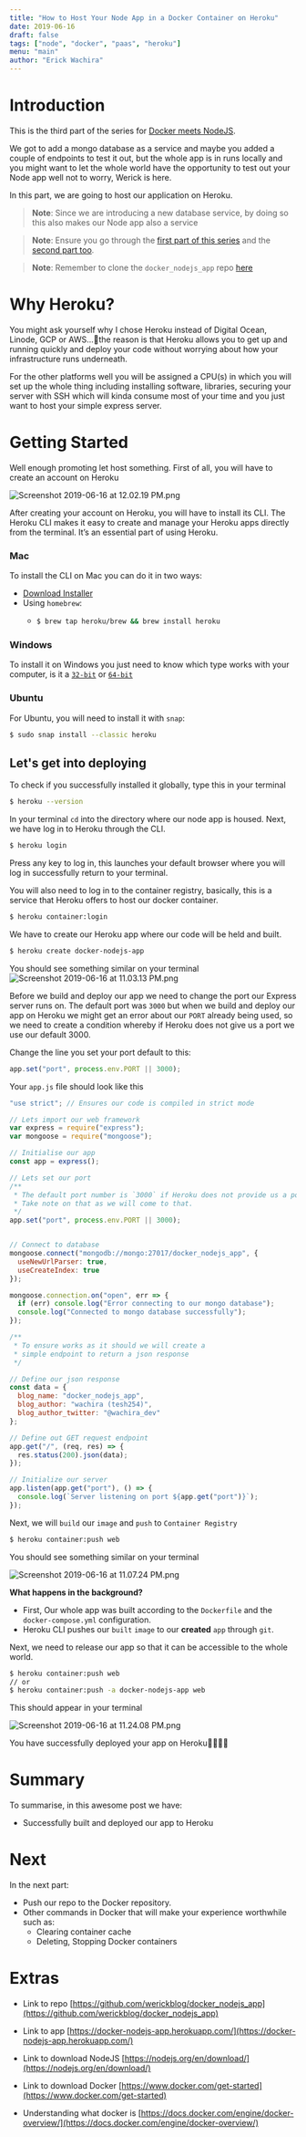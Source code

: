 ```yaml
---
title: "How to Host Your Node App in a Docker Container on Heroku"
date: 2019-06-16
draft: false
tags: ["node", "docker", "paas", "heroku"]
menu: "main"
author: "Erick Wachira"
---
```


# Introduction

This is the third part of the series for [Docker meets NodeJS](https://hashnode.com/series/docker-meets-nodejs-cjvzfbat20003j7s1gx8dk98a). 

We got to add a mongo database as a service and maybe you added a couple of endpoints to test it out, but the whole app is in runs locally and you might want to let the whole world have the opportunity to test out your Node app well not to worry, Werick is here.

In this part, we are going to host our application on Heroku.

> **Note**: Since we are introducing a new database service, by doing so this also makes our Node app also a service

> **Note**: Ensure you go through the [first part of this series](https://wwachira.hashnode.dev/how-to-create-a-node-app-within-a-docker-container-cjvzdbl7h001lc3s1k6sofdi3) and the [second part too](https://wwachira.hashnode.dev/how-to-create-a-node-app-within-a-docker-container-with-mongo-cjwjd3l4t00067rs18w7035oc).

> **Note**: Remember to clone the `docker_nodejs_app` repo [here](https://github.com/werickblog/docker_nodejs_app)

# Why Heroku?

You might ask yourself why I chose Heroku instead of Digital Ocean, Linode, GCP or AWS...🤔the reason is that Heroku allows you to get up and running quickly and deploy your code without worrying about how your infrastructure runs underneath. 

For the other platforms well you will be assigned a CPU(s) in which you will set up the whole thing including installing software, libraries, securing your server with SSH which will kinda consume most of your time and you just want to host your simple express server. 

# Getting Started

Well enough promoting let host something. First of all, you will have to create an account on Heroku

![Screenshot 2019-06-16 at 12.02.19 PM.png](https://cdn.hashnode.com/res/hashnode/image/upload/v1560675760755/ALCpFLWup.png)

After creating your account on Heroku, you will have to install its CLI. The Heroku CLI makes it easy to create and manage your Heroku apps directly from the terminal. It’s an essential part of using Heroku.

### Mac
To install the CLI on Mac you can do it in two ways:
* [Download Installer](https://cli-assets.heroku.com/heroku.pkg)
* Using `homebrew`:
    * ```bash
      $ brew tap heroku/brew && brew install heroku
      ```

### Windows
To install it on Windows you just need to know which type works with your computer, is it a [`32-bit`](https://cli-assets.heroku.com/heroku-x86.exe) or [`64-bit`](https://cli-assets.heroku.com/heroku-x64.exe)

### Ubuntu
For Ubuntu, you will need to install it with `snap`:
```bash
$ sudo snap install --classic heroku
```

## Let's get into deploying
To check if you successfully installed it globally, type this in your terminal

```bash
$ heroku --version
```

In your terminal `cd` into the directory where our node app is housed. Next, we have log in to Heroku through the CLI.

```bash
$ heroku login
```
Press any key to log in, this launches your default browser where you will log in successfully return to your terminal.

You will also need to log in to the container registry, basically, this is a service that Heroku offers to host our docker container.

```bash
$ heroku container:login
```

We have to create our Heroku app where our code will be held and built.

```bash
$ heroku create docker-nodejs-app
```

You should see something similar on your terminal
![Screenshot 2019-06-16 at 11.03.13 PM.png](https://cdn.hashnode.com/res/hashnode/image/upload/v1560715411125/6TRfqbz3V.png)

Before we build and deploy our app we need to change the port our Express server runs on. The default port was `3000` but when we build and deploy our app on Heroku we might get an error about our `PORT` already being used, so we need to create a condition whereby if Heroku does not give us a port we use our default 3000.

Change the line you set your port default to this:

```javascript
app.set("port", process.env.PORT || 3000);
```
Your `app.js` file should look like this
```javascript
"use strict"; // Ensures our code is compiled in strict mode

// Lets import our web framework
var express = require("express");
var mongoose = require("mongoose");

// Initialise our app
const app = express();

// Lets set our port
/**
 * The default port number is `3000` if Heroku does not provide us a port
 * Take note on that as we will come to that.
 */
app.set("port", process.env.PORT || 3000);


// Connect to database
mongoose.connect("mongodb://mongo:27017/docker_nodejs_app", {
  useNewUrlParser: true,
  useCreateIndex: true
});

mongoose.connection.on("open", err => {
  if (err) console.log("Error connecting to our mongo database");
  console.log("Connected to mongo database successfully");
});

/**
 * To ensure works as it should we will create a
 * simple endpoint to return a json response
 */

// Define our json response
const data = {
  blog_name: "docker_nodejs_app",
  blog_author: "wachira (tesh254)",
  blog_author_twitter: "@wachira_dev"
};

// Define out GET request endpoint
app.get("/", (req, res) => {
  res.status(200).json(data);
});

// Initialize our server
app.listen(app.get("port"), () => {
  console.log(`Server listening on port ${app.get("port")}`);
});

```

Next, we will `build` our `image` and `push` to `Container Registry`

```bash
$ heroku container:push web
```
You should see something similar on your terminal

![Screenshot 2019-06-16 at 11.07.24 PM.png](https://cdn.hashnode.com/res/hashnode/image/upload/v1560715662523/VvcvksnB5.png)

**What happens in the background?**

* First, Our whole app was built according to the `Dockerfile` and the `docker-compose.yml` configuration.
* Heroku CLI pushes our `built` `image` to our **created** `app` through `git`.

Next, we need to release our app so that it can be accessible to the whole world.

```bash
$ heroku container:push web
// or
$ heroku container:push -a docker-nodejs-app web
```
This should appear in your terminal

![Screenshot 2019-06-16 at 11.24.08 PM.png](https://cdn.hashnode.com/res/hashnode/image/upload/v1560716666705/UW164w6ja.png)

You have successfully deployed your app on Heroku🎉🍾🎊🙌

# Summary

To summarise, in this awesome post we have:
* Successfully built and deployed our app to Heroku

# Next

In the next part:

* Push our repo to the Docker repository.
* Other commands in Docker that will make your experience worthwhile such as:
    * Clearing container cache
    * Deleting, Stopping Docker containers

# Extras

* Link to repo [https://github.com/werickblog/docker_nodejs_app](https://github.com/werickblog/docker_nodejs_app)

* Link to app [https://docker-nodejs-app.herokuapp.com/](https://docker-nodejs-app.herokuapp.com/)

* Link to download NodeJS [https://nodejs.org/en/download/](https://nodejs.org/en/download/)

* Link to download Docker [https://www.docker.com/get-started](https://www.docker.com/get-started)

* Understanding what docker is [https://docs.docker.com/engine/docker-overview/](https://docs.docker.com/engine/docker-overview/)


